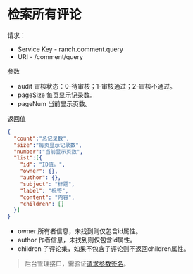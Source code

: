 # 检索所有评论

请求：
- Service Key - ranch.comment.query
- URI - /comment/query

参数
- audit 审核状态：0-待审核；1-审核通过；2-审核不通过。
- pageSize 每页显示记录数。
- pageNum 当前显示页数。

返回值
```json
{
  "count":"总记录数",
  "size":"每页显示记录数",
  "number":"当前显示页数",
  "list":[{
    "id": "ID值。",
    "owner": {},
    "author": {},
    "subject": "标题",
    "label": "标签",
    "content": "内容",
    "children": []
  }]
}
```
- owner 所有者信息，未找到则仅包含id属性。
- author 作者信息，未找到则仅包含id属性。
- children 子评论集，如果不包含子评论则不返回children属性。

> 后台管理接口，需验证[请求参数签名](https://github.com/heisedebaise/tephra/blob/master/tephra-ctrl/doc/sign.md)。
